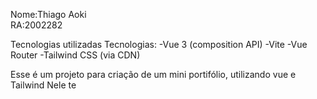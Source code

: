 Nome:Thiago Aoki<br>
RA:2002282<br>

Tecnologias utilizadas Tecnologias: 
-Vue 3 (composition API)
-Vite
-Vue Router
-Tailwind CSS (via CDN)

Esse é um projeto para criação de um mini portifólio, utilizando vue e Tailwind
Nele te
